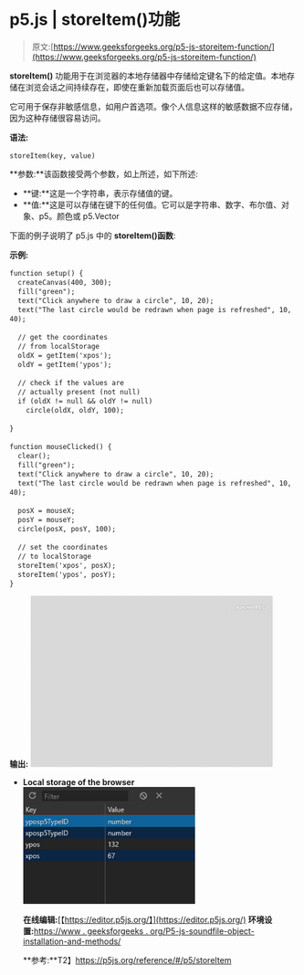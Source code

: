 # p5.js | storeItem()功能

> 原文:[https://www.geeksforgeeks.org/p5-js-storeitem-function/](https://www.geeksforgeeks.org/p5-js-storeitem-function/)

**storeItem()** 功能用于在浏览器的本地存储器中存储给定键名下的给定值。本地存储在浏览会话之间持续存在，即使在重新加载页面后也可以存储值。

它可用于保存非敏感信息，如用户首选项。像个人信息这样的敏感数据不应存储，因为这种存储很容易访问。

**语法:**

```
storeItem(key, value)
```

**参数:**该函数接受两个参数，如上所述，如下所述:

*   **键:**这是一个字符串，表示存储值的键。
*   **值:**这是可以存储在键下的任何值。它可以是字符串、数字、布尔值、对象、p5。颜色或 p5.Vector

下面的例子说明了 p5.js 中的 **storeItem()函数**:

**示例:**

```
function setup() {
  createCanvas(400, 300);
  fill("green");
  text("Click anywhere to draw a circle", 10, 20);
  text("The last circle would be redrawn when page is refreshed", 10, 40);

  // get the coordinates 
  // from localStorage
  oldX = getItem('xpos');
  oldY = getItem('ypos');

  // check if the values are
  // actually present (not null)
  if (oldX != null && oldY != null)
    circle(oldX, oldY, 100);

}

function mouseClicked() {
  clear();
  fill("green");
  text("Click anywhere to draw a circle", 10, 20);
  text("The last circle would be redrawn when page is refreshed", 10, 40);

  posX = mouseX;
  posY = mouseY;
  circle(posX, posY, 100);

  // set the coordinates
  // to localStorage
  storeItem('xpos', posX);
  storeItem('ypos', posY);
}
```

**输出:**
![](img/9ae3e6620bdce860b9baa045442153c2.png)

*   **Local storage of the browser**
    ![local-storage](img/12ddcf8ca0228064b37eccd68c9e55cf.png)

    **在线编辑:**[【https://editor.p5js.org/】](https://editor.p5js.org/)
    **环境设置:**[https://www . geeksforgeeks . org/P5-js-soundfile-object-installation-and-methods/](https://www.geeksforgeeks.org/p5-js-soundfile-object-installation-and-methods/)

    **参考:**T2】https://p5js.org/reference/#/p5/storeItem
